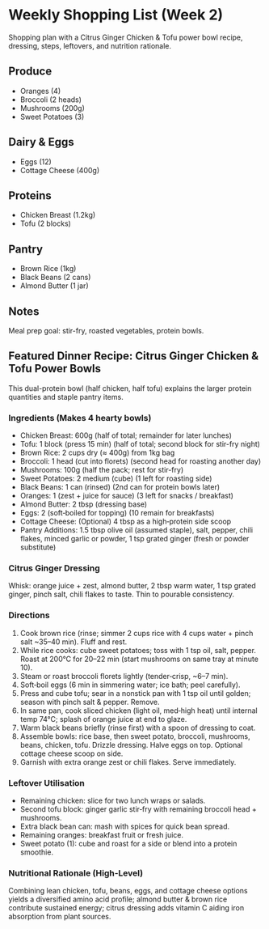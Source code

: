 # Weekly Shopping List (Week 2)

Shopping plan with a Citrus Ginger Chicken & Tofu power bowl recipe, dressing, steps, leftovers, and nutrition rationale.

## Produce
- Oranges (4)
- Broccoli (2 heads)
- Mushrooms (200g)
- Sweet Potatoes (3)

## Dairy & Eggs
- Eggs (12)
- Cottage Cheese (400g)

## Proteins
- Chicken Breast (1.2kg)
- Tofu (2 blocks)

## Pantry
- Brown Rice (1kg)
- Black Beans (2 cans)
- Almond Butter (1 jar)

## Notes
Meal prep goal: stir-fry, roasted vegetables, protein bowls.

## Featured Dinner Recipe: Citrus Ginger Chicken & Tofu Power Bowls

This dual-protein bowl (half chicken, half tofu) explains the larger protein quantities and staple pantry items.

### Ingredients (Makes 4 hearty bowls)
- Chicken Breast: 600g (half of total; remainder for later lunches)
- Tofu: 1 block (press 15 min) (half of total; second block for stir-fry night)
- Brown Rice: 2 cups dry (≈ 400g) from 1kg bag
- Broccoli: 1 head (cut into florets) (second head for roasting another day)
- Mushrooms: 100g (half the pack; rest for stir-fry)
- Sweet Potatoes: 2 medium (cube) (1 left for roasting side)
- Black Beans: 1 can (rinsed) (2nd can for protein bowls later)
- Oranges: 1 (zest + juice for sauce) (3 left for snacks / breakfast)
- Almond Butter: 2 tbsp (dressing base)
- Eggs: 2 (soft‑boiled for topping) (10 remain for breakfasts)
- Cottage Cheese: (Optional) 4 tbsp as a high‑protein side scoop
- Pantry Additions: 1.5 tbsp olive oil (assumed staple), salt, pepper, chili flakes, minced garlic or powder, 1 tsp grated ginger (fresh or powder substitute)

### Citrus Ginger Dressing
Whisk: orange juice + zest, almond butter, 2 tbsp warm water, 1 tsp grated ginger, pinch salt, chili flakes to taste. Thin to pourable consistency.

### Directions
1. Cook brown rice (rinse; simmer 2 cups rice with 4 cups water + pinch salt ~35–40 min). Fluff and rest.
2. While rice cooks: cube sweet potatoes; toss with 1 tsp oil, salt, pepper. Roast at 200°C for 20–22 min (start mushrooms on same tray at minute 10).
3. Steam or roast broccoli florets lightly (tender‑crisp, ~6–7 min).
4. Soft‑boil eggs (6 min in simmering water; ice bath; peel carefully).
5. Press and cube tofu; sear in a nonstick pan with 1 tsp oil until golden; season with pinch salt & pepper. Remove.
6. In same pan, cook sliced chicken (light oil, med‑high heat) until internal temp 74°C; splash of orange juice at end to glaze.
7. Warm black beans briefly (rinse first) with a spoon of dressing to coat.
8. Assemble bowls: rice base, then sweet potato, broccoli, mushrooms, beans, chicken, tofu. Drizzle dressing. Halve eggs on top. Optional cottage cheese scoop on side.
9. Garnish with extra orange zest or chili flakes. Serve immediately.

### Leftover Utilisation
- Remaining chicken: slice for two lunch wraps or salads.
- Second tofu block: ginger garlic stir‑fry with remaining broccoli head + mushrooms.
- Extra black bean can: mash with spices for quick bean spread.
- Remaining oranges: breakfast fruit or fresh juice.
- Sweet potato (1): cube and roast for a side or blend into a protein smoothie.

### Nutritional Rationale (High-Level)
Combining lean chicken, tofu, beans, eggs, and cottage cheese options yields a diversified amino acid profile; almond butter & brown rice contribute sustained energy; citrus dressing adds vitamin C aiding iron absorption from plant sources.

